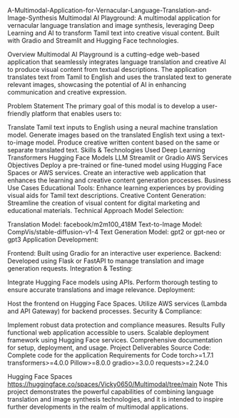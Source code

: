 A-Multimodal-Application-for-Vernacular-Language-Translation-and-Image-Synthesis
Multimodal AI Playground: A multimodal application for vernacular language translation and image synthesis, leveraging Deep Learning and AI to transform Tamil text into creative visual content. Built with Gradio and Streamlit and Hugging Face technologies.

Overview
 Multimodal AI Playground is a cutting-edge web-based application that seamlessly integrates language translation and creative AI to produce visual content from textual descriptions. The application translates text from Tamil to English and uses the translated text to generate relevant images, showcasing the potential of AI in enhancing communication and creative expression.

Problem Statement
The primary goal of this modal is to develop a user-friendly platform that enables users to:

Translate Tamil text inputs to English using a neural machine translation model.
Generate images based on the translated English text using a text-to-image model.
Produce creative written content based on the same or separate translated text.
Skills & Technologies Used
Deep Learning
Transformers
Hugging Face Models
LLM
Streamlit or Gradio
AWS Services
Objectives
Deploy a pre-trained or fine-tuned model using Hugging Face Spaces or AWS services.
Create an interactive web application that enhances the learning and creative content generation processes.
Business Use Cases
Educational Tools: Enhance learning experiences by providing visual aids for Tamil text descriptions.
Creative Content Generation: Streamline the creation of visual content for digital marketing and educational materials.
Technical Approach
Model Selection:

Translation Model: facebook/m2m100_418M
Text-to-Image Model: CompVis/stable-diffusion-v1-4
Text Generation Model: gpt2 or gpt-neo or gpt3
Application Development:

Frontend: Built using  Gradio for an interactive user experience.
Backend: Developed using Flask or FastAPI to manage translation and image generation requests.
Integration & Testing:

Integrate Hugging Face models using APIs.
Perform thorough testing to ensure accurate translations and image relevance.
Deployment:

Host the frontend on Hugging Face Spaces.
Utilize AWS services (Lambda and API Gateway) for backend processes.
Security & Compliance:

Implement robust data protection and compliance measures.
Results
Fully functional web application accessible to users.
Scalable deployment framework using Hugging Face services.
Comprehensive documentation for setup, deployment, and usage.
Project Deliverables
Source Code: Complete code for the application
Requirements for Code
torch>=1.7.1
transformers>=4.0.0
Pillow>=8.0.0
gradio>=3.0.0
requests>=2.24.0

Hugging Face Spaces
https://huggingface.co/spaces/Vicky0650/Multimodal/tree/main
Note
This project demonstrates the powerful capabilities of combining language translation and image synthesis technologies, and it is intended to inspire further developments in the realm of multimodal applications.
